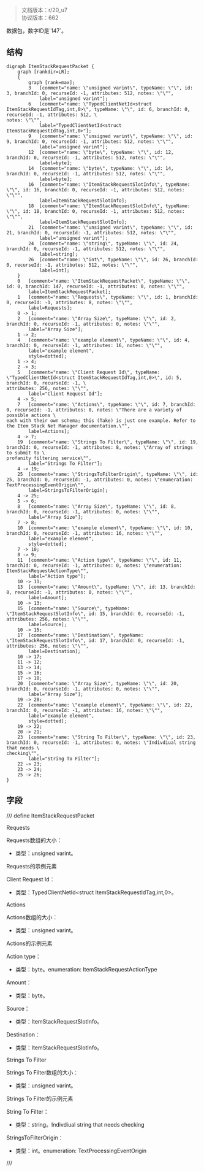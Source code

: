# <!-- md:samp ItemStackRequestPacket -->

> 文档版本：r/20_u7<br/>协议版本：662

<!-- md:samp ItemStackRequestPacket -->数据包，数字ID是`147`。

## 结构

```viz
digraph ItemStackRequestPacket {
	graph [rankdir=LR];
	{
		graph [rank=max];
		3	[comment="name: \"unsigned varint\", typeName: \"\", id: 3, branchId: 0, recurseId: -1, attributes: 512, notes: \"\"",
			label="unsigned varint"];
		6	[comment="name: \"TypedClientNetId<struct ItemStackRequestIdTag,int,0>\", typeName: \"\", id: 6, branchId: 0, recurseId: -1, attributes: 512, \
notes: \"\"",
			label="TypedClientNetId<struct ItemStackRequestIdTag,int,0>"];
		9	[comment="name: \"unsigned varint\", typeName: \"\", id: 9, branchId: 0, recurseId: -1, attributes: 512, notes: \"\"",
			label="unsigned varint"];
		12	[comment="name: \"byte\", typeName: \"\", id: 12, branchId: 0, recurseId: -1, attributes: 512, notes: \"\"",
			label=byte];
		14	[comment="name: \"byte\", typeName: \"\", id: 14, branchId: 0, recurseId: -1, attributes: 512, notes: \"\"",
			label=byte];
		16	[comment="name: \"ItemStackRequestSlotInfo\", typeName: \"\", id: 16, branchId: 0, recurseId: -1, attributes: 512, notes: \"\"",
			label=ItemStackRequestSlotInfo];
		18	[comment="name: \"ItemStackRequestSlotInfo\", typeName: \"\", id: 18, branchId: 0, recurseId: -1, attributes: 512, notes: \"\"",
			label=ItemStackRequestSlotInfo];
		21	[comment="name: \"unsigned varint\", typeName: \"\", id: 21, branchId: 0, recurseId: -1, attributes: 512, notes: \"\"",
			label="unsigned varint"];
		24	[comment="name: \"string\", typeName: \"\", id: 24, branchId: 0, recurseId: -1, attributes: 512, notes: \"\"",
			label=string];
		26	[comment="name: \"int\", typeName: \"\", id: 26, branchId: 0, recurseId: -1, attributes: 512, notes: \"\"",
			label=int];
	}
	0	[comment="name: \"ItemStackRequestPacket\", typeName: \"\", id: 0, branchId: 147, recurseId: -1, attributes: 0, notes: \"\"",
		label=ItemStackRequestPacket];
	1	[comment="name: \"Requests\", typeName: \"\", id: 1, branchId: 0, recurseId: -1, attributes: 8, notes: \"\"",
		label=Requests];
	0 -> 1;
	2	[comment="name: \"Array Size\", typeName: \"\", id: 2, branchId: 0, recurseId: -1, attributes: 0, notes: \"\"",
		label="Array Size"];
	1 -> 2;
	4	[comment="name: \"example element\", typeName: \"\", id: 4, branchId: 0, recurseId: -1, attributes: 16, notes: \"\"",
		label="example element",
		style=dotted];
	1 -> 4;
	2 -> 3;
	5	[comment="name: \"Client Request Id\", typeName: \"TypedClientNetId<struct ItemStackRequestIdTag,int,0>\", id: 5, branchId: 0, recurseId: -1, \
attributes: 256, notes: \"\"",
		label="Client Request Id"];
	4 -> 5;
	7	[comment="name: \"Actions\", typeName: \"\", id: 7, branchId: 0, recurseId: -1, attributes: 8, notes: \"There are a variety of possible actions \
each with their own schema; this (Take) is just one example. Refer to the Item Stack Net Manager documentation.\"",
		label=Actions];
	4 -> 7;
	19	[comment="name: \"Strings To Filter\", typeName: \"\", id: 19, branchId: 0, recurseId: -1, attributes: 8, notes: \"Array of strings to submit to \
profanity filtering service\"",
		label="Strings To Filter"];
	4 -> 19;
	25	[comment="name: \"StringsToFilterOrigin\", typeName: \"\", id: 25, branchId: 0, recurseId: -1, attributes: 0, notes: \"enumeration: TextProcessingEventOrigin\"",
		label=StringsToFilterOrigin];
	4 -> 25;
	5 -> 6;
	8	[comment="name: \"Array Size\", typeName: \"\", id: 8, branchId: 0, recurseId: -1, attributes: 0, notes: \"\"",
		label="Array Size"];
	7 -> 8;
	10	[comment="name: \"example element\", typeName: \"\", id: 10, branchId: 0, recurseId: -1, attributes: 16, notes: \"\"",
		label="example element",
		style=dotted];
	7 -> 10;
	8 -> 9;
	11	[comment="name: \"Action type\", typeName: \"\", id: 11, branchId: 0, recurseId: -1, attributes: 0, notes: \"enumeration: ItemStackRequestActionType\"",
		label="Action type"];
	10 -> 11;
	13	[comment="name: \"Amount\", typeName: \"\", id: 13, branchId: 0, recurseId: -1, attributes: 0, notes: \"\"",
		label=Amount];
	10 -> 13;
	15	[comment="name: \"Source\", typeName: \"ItemStackRequestSlotInfo\", id: 15, branchId: 0, recurseId: -1, attributes: 256, notes: \"\"",
		label=Source];
	10 -> 15;
	17	[comment="name: \"Destination\", typeName: \"ItemStackRequestSlotInfo\", id: 17, branchId: 0, recurseId: -1, attributes: 256, notes: \"\"",
		label=Destination];
	10 -> 17;
	11 -> 12;
	13 -> 14;
	15 -> 16;
	17 -> 18;
	20	[comment="name: \"Array Size\", typeName: \"\", id: 20, branchId: 0, recurseId: -1, attributes: 0, notes: \"\"",
		label="Array Size"];
	19 -> 20;
	22	[comment="name: \"example element\", typeName: \"\", id: 22, branchId: 0, recurseId: -1, attributes: 16, notes: \"\"",
		label="example element",
		style=dotted];
	19 -> 22;
	20 -> 21;
	23	[comment="name: \"String To Filter\", typeName: \"\", id: 23, branchId: 0, recurseId: -1, attributes: 0, notes: \"Indivdiual string that needs \
checking\"",
		label="String To Filter"];
	22 -> 23;
	23 -> 24;
	25 -> 26;
}

```

## 字段

/// define
ItemStackRequestPacket

Requests

Requests数组的大小：<!-- md:samp unsigned varint -->

- 类型：unsigned varint。

Requests的示例元素

Client Request Id：[<!-- md:samp TypedClientNetId<struct ItemStackRequestIdTag,int,0> -->](refs/protocols/types/typedclientnetid<struct_itemstackrequestidtag,int,0>.md)

- 类型：TypedClientNetId<struct ItemStackRequestIdTag,int,0>。

Actions

Actions数组的大小：<!-- md:samp unsigned varint -->

- 类型：unsigned varint。

Actions的示例元素

Action type：<!-- md:samp byte -->

- 类型：byte。enumeration: ItemStackRequestActionType

Amount：<!-- md:samp byte -->

- 类型：byte。

Source：[<!-- md:samp ItemStackRequestSlotInfo -->](refs/protocols/types/itemstackrequestslotinfo.md)

- 类型：ItemStackRequestSlotInfo。

Destination：[<!-- md:samp ItemStackRequestSlotInfo -->](refs/protocols/types/itemstackrequestslotinfo.md)

- 类型：ItemStackRequestSlotInfo。

Strings To Filter

Strings To Filter数组的大小：<!-- md:samp unsigned varint -->

- 类型：unsigned varint。

Strings To Filter的示例元素

String To Filter：<!-- md:samp string -->

- 类型：string。Indivdiual string that needs checking

StringsToFilterOrigin：<!-- md:samp int -->

- 类型：int。enumeration: TextProcessingEventOrigin


///
